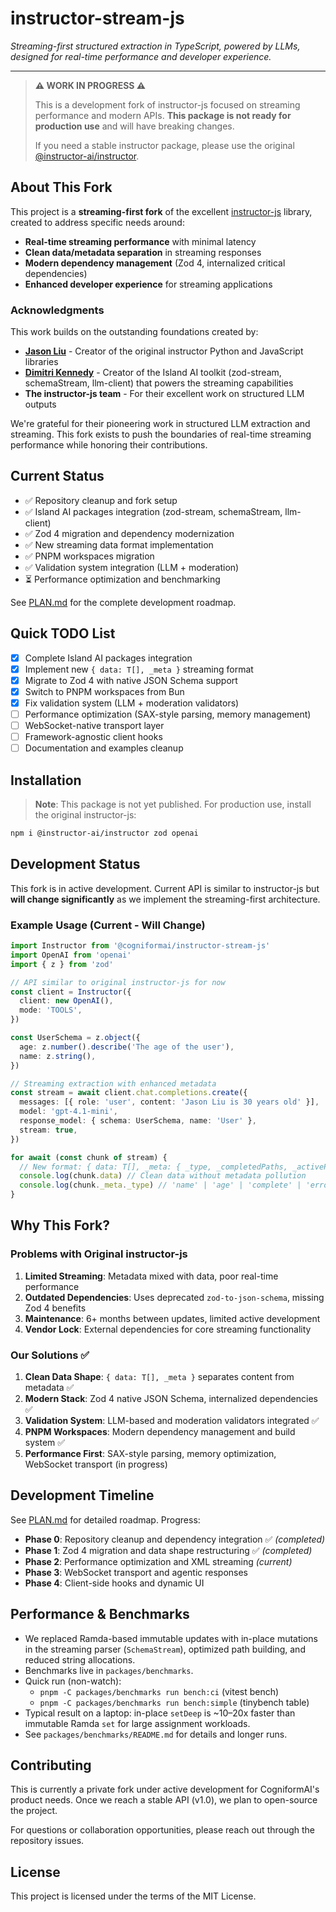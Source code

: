 # instructor-stream-js

_Streaming-first structured extraction in TypeScript, powered by LLMs, designed for real-time performance and developer experience._

---

> **⚠️ WORK IN PROGRESS ⚠️**
>
> This is a development fork of instructor-js focused on streaming performance and modern APIs. **This package is not ready for production use** and will have breaking changes.
>
> If you need a stable instructor package, please use the original [@instructor-ai/instructor](https://www.npmjs.com/package/@instructor-ai/instructor).

## About This Fork

This project is a **streaming-first fork** of the excellent [instructor-js](https://github.com/instructor-ai/instructor-js) library, created to address specific needs around:

- **Real-time streaming performance** with minimal latency
- **Clean data/metadata separation** in streaming responses
- **Modern dependency management** (Zod 4, internalized critical dependencies)
- **Enhanced developer experience** for streaming applications

### Acknowledgments

This work builds on the outstanding foundations created by:

- **[Jason Liu](https://github.com/jxnl)** - Creator of the original instructor Python and JavaScript libraries
- **[Dimitri Kennedy](https://github.com/dimitrikennedy)** - Creator of the Island AI toolkit (zod-stream, schemaStream, llm-client) that powers the streaming capabilities
- **The instructor-js team** - For their excellent work on structured LLM outputs

We're grateful for their pioneering work in structured LLM extraction and streaming. This fork exists to push the boundaries of real-time streaming performance while honoring their contributions.

## Current Status

- ✅ Repository cleanup and fork setup
- ✅ Island AI packages integration (zod-stream, schemaStream, llm-client)
- ✅ Zod 4 migration and dependency modernization
- ✅ New streaming data format implementation
- ✅ PNPM workspaces migration
- ✅ Validation system integration (LLM + moderation)
- ⏳ Performance optimization and benchmarking

See [PLAN.md](docs/roadmap/PLAN.md) for the complete development roadmap.

## Quick TODO List

- [x] Complete Island AI packages integration
- [x] Implement new `{ data: T[], _meta }` streaming format
- [x] Migrate to Zod 4 with native JSON Schema support
- [x] Switch to PNPM workspaces from Bun
- [x] Fix validation system (LLM + moderation validators)
- [ ] Performance optimization (SAX-style parsing, memory management)
- [ ] WebSocket-native transport layer
- [ ] Framework-agnostic client hooks
- [ ] Documentation and examples cleanup

## Installation

> **Note**: This package is not yet published. For production use, install the original instructor-js:

```bash
npm i @instructor-ai/instructor zod openai
```

## Development Status

This fork is in active development. Current API is similar to instructor-js but **will change significantly** as we implement the streaming-first architecture.

### Example Usage (Current - Will Change)

```typescript
import Instructor from '@cogniformai/instructor-stream-js'
import OpenAI from 'openai'
import { z } from 'zod'

// API similar to original instructor-js for now
const client = Instructor({
  client: new OpenAI(),
  mode: 'TOOLS',
})

const UserSchema = z.object({
  age: z.number().describe('The age of the user'),
  name: z.string(),
})

// Streaming extraction with enhanced metadata
const stream = await client.chat.completions.create({
  messages: [{ role: 'user', content: 'Jason Liu is 30 years old' }],
  model: 'gpt-4.1-mini',
  response_model: { schema: UserSchema, name: 'User' },
  stream: true,
})

for await (const chunk of stream) {
  // New format: { data: T[], _meta: { _type, _completedPaths, _activePath } }
  console.log(chunk.data) // Clean data without metadata pollution
  console.log(chunk._meta._type) // 'name' | 'age' | 'complete' | 'error'
}
```

## Why This Fork?

### Problems with Original instructor-js

1. **Limited Streaming**: Metadata mixed with data, poor real-time performance
2. **Outdated Dependencies**: Uses deprecated `zod-to-json-schema`, missing Zod 4 benefits
3. **Maintenance**: 6+ months between updates, limited active development
4. **Vendor Lock**: External dependencies for core streaming functionality

### Our Solutions ✅

1. **Clean Data Shape**: `{ data: T[], _meta }` separates content from metadata ✅
2. **Modern Stack**: Zod 4 native JSON Schema, internalized dependencies ✅
3. **Validation System**: LLM-based and moderation validators integrated ✅
4. **PNPM Workspaces**: Modern dependency management and build system ✅
5. **Performance First**: SAX-style parsing, memory optimization, WebSocket transport (in progress)

## Development Timeline

See [PLAN.md](docs/roadmap/PLAN.md) for detailed roadmap. Progress:

- **Phase 0**: Repository cleanup and dependency integration ✅ _(completed)_
- **Phase 1**: Zod 4 migration and data shape restructuring ✅ _(completed)_
- **Phase 2**: Performance optimization and XML streaming _(current)_
- **Phase 3**: WebSocket transport and agentic responses
- **Phase 4**: Client-side hooks and dynamic UI

## Performance & Benchmarks

- We replaced Ramda-based immutable updates with in-place mutations in the streaming parser (`SchemaStream`), optimized path building, and reduced string allocations.
- Benchmarks live in `packages/benchmarks`.
- Quick run (non-watch):
  - `pnpm -C packages/benchmarks run bench:ci` (vitest bench)
  - `pnpm -C packages/benchmarks run bench:simple` (tinybench table)
- Typical result on a laptop: in-place `setDeep` is ~10–20x faster than immutable Ramda `set` for large assignment workloads.
- See `packages/benchmarks/README.md` for details and longer runs.

## Contributing

This is currently a private fork under active development for CogniformAI's product needs. Once we reach a stable API (v1.0), we plan to open-source the project.

For questions or collaboration opportunities, please reach out through the repository issues.

## License

This project is licensed under the terms of the MIT License.
